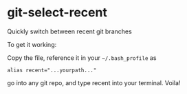 # git-select-recent
Quickly switch between recent git branches

To get it working:

Copy the file, reference it in your ```~/.bash_profile``` as

```
alias recent="...yourpath..."
```

go into any git repo, and type recent into your terminal.
Voila!
